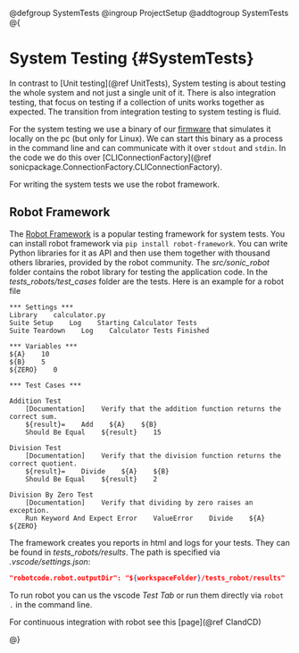 @defgroup SystemTests
@ingroup ProjectSetup
@addtogroup SystemTests
@{

# System Testing {#SystemTests}

In contrast to [Unit testing](@ref UnitTests), System testing is about testing the whole system and not just a single unit of it.
There is also integration testing, that focus on testing if a collection of units works together as expected. The transition from integration testing to system testing is fluid.

For the system testing we use a binary of our [firmware](https://github.com/usepat/sonic-firmware/tree/stable) that simulates it locally on the pc (but only for Linux). 
We can start this binary as a process in the command line and can communicate with it over `stdout` and `stdin`.
In the code we do this over [CLIConnectionFactory](@ref sonicpackage.ConnectionFactory.CLIConnectionFactory).

For writing the system tests we use the robot framework.

## Robot Framework

The [Robot Framework](https://robotframework.org/robotframework/latest/RobotFrameworkUserGuide.html) is a popular testing framework for system tests. 
You can install robot framework via `pip install robot-framework`.
You can write Python libraries for it as API and then use them together with thousand others libraries, provided by the robot community.
The *src/sonic_robot* folder contains the robot library for testing the application code.
In the *tests_robots/test_cases* folder are the tests.
Here is an example for a robot file
```robot
*** Settings ***
Library    calculator.py
Suite Setup    Log    Starting Calculator Tests
Suite Teardown    Log    Calculator Tests Finished

*** Variables ***
${A}    10
${B}    5
${ZERO}    0

*** Test Cases ***

Addition Test
    [Documentation]    Verify that the addition function returns the correct sum.
    ${result}=    Add    ${A}    ${B}
    Should Be Equal    ${result}    15

Division Test
    [Documentation]    Verify that the division function returns the correct quotient.
    ${result}=    Divide    ${A}    ${B}
    Should Be Equal    ${result}    2

Division By Zero Test
    [Documentation]    Verify that dividing by zero raises an exception.
    Run Keyword And Expect Error    ValueError    Divide    ${A}    ${ZERO}
```
The framework creates you reports in html and logs for your tests.
They can be found in *tests_robots/results*.
The path is specified via *.vscode/settings.json*:
```json
"robotcode.robot.outputDir": "${workspaceFolder}/tests_robot/results"
```

To run robot you can us the vscode *Test Tab* or run them directly via `robot .` in the command line.

For continuous integration with robot see this [page](@ref CIandCD)

@}